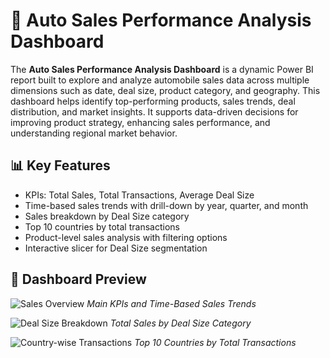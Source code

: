 # 🚗 Auto Sales Performance Analysis Dashboard

The **Auto Sales Performance Analysis Dashboard** is a dynamic Power BI report built to explore and analyze automobile sales data across multiple dimensions such as date, deal size, product category, and geography. This dashboard helps identify top-performing products, sales trends, deal distribution, and market insights. It supports data-driven decisions for improving product strategy, enhancing sales performance, and understanding regional market behavior.

## 📊 Key Features

- KPIs: Total Sales, Total Transactions, Average Deal Size
- Time-based sales trends with drill-down by year, quarter, and month
- Sales breakdown by Deal Size category
- Top 10 countries by total transactions
- Product-level sales analysis with filtering options
- Interactive slicer for Deal Size segmentation


## 📸 Dashboard Preview

![Sales Overview](Screenshots/sales_overview.png)
*Main KPIs and Time-Based Sales Trends*

![Deal Size Breakdown](Screenshots/deal_size_breakdown.png)
*Total Sales by Deal Size Category*

![Country-wise Transactions](Screenshots/top_countries.png)
*Top 10 Countries by Total Transactions*



